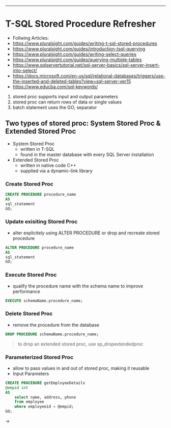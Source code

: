 - - - - - - - - - - - - - - - - - - - - - - - - - - - - - - - - - - - - - - - - - - - - - - 
# T-SQL Stored Procedure Refresher
-  Follwing Articles: 
-  https://www.pluralsight.com/guides/writing-t-sql-stored-procedures
-  https://www.pluralsight.com/guides/introduction-tsql-querying
-  https://www.pluralsight.com/guides/writing-select-queries
-  https://www.pluralsight.com/guides/querying-multiple-tables
-  https://www.sqlservertutorial.net/sql-server-basics/sql-server-insert-into-select/
-  https://docs.microsoft.com/en-us/sql/relational-databases/triggers/use-the-inserted-and-deleted-tables?view=sql-server-ver15
-  https://www.educba.com/sql-keywords/  


1. stored proc supports input and output parameters
1. stored proc can return rows of data or single values
1. batch statement uses the GO; separator

##  Two types of stored proc: System Stored Proc & Extended Stored Proc
-  System Stored Proc
    -  written in T-SQL
    -  found in the master database with every SQL Server installation
-  Extended Stored Proc
    - written in native code C++
    - supplied via a dynamic-link library


###  Create Stored Proc
```sql
CREATE PROCEDURE procedure_name
AS
sql_statement
GO;
```

###  Update exisiting Stored Proc
-  alter explicitely using ALTER PROCEDURE or drop and recreate stored procedure
```sql
ALTER PROCEDURE procedure_name
AS
sql_statement
GO;
```

###  Execute Stored Proc
-  qualify the procedure name with the schema name to improve performance
```sql
EXECUTE schemaName.procedure_name;
```

###  Delete Stored Proc
-  remove the procedure from the database
```sql
DROP PROCEDURE schemaName.procedure_name;
```
>  to drop an extended  stored proc, use sp_dropextendedproc


###  Parameterized Stored Proc
-  allow to pass values in and out of stored proc, making it reusable
-  Input Parameters
```sql
CREATE PROCEDURE getEmployeeDetails
@empid int
AS
    select name, address, phone
    from employee
    where employeeid = @empid;
GO;
```

->